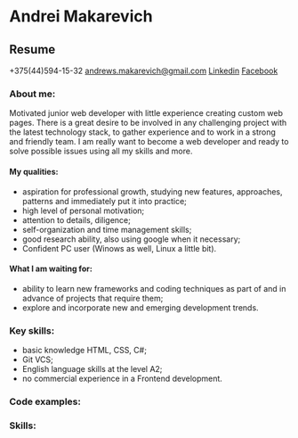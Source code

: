# Andrei Makarevich
## Resume
+375(44)594-15-32
<andrews.makarevich@gmail.com>
[Linkedin](https://www.linkedin.com/in/andrei-makarevich-a70817162) [Facebook](https://www.facebook.com/andrews.makarevich)

### About me:
Motivated junior web developer with little experience creating custom web pages. There is a great desire to be involved in any challenging project with the latest technology stack, to gather experience and to work in a strong and friendly team. I am really want to become a web developer and ready to solve possible issues using all my skills and more.

#### My qualities:
* aspiration for professional growth, studying new features, approaches, patterns and immediately put it into practice;
* high level of personal motivation;
* attention to details, diligence;
* self-organization and time management skills;
* good research ability, also using google when it necessary;
* Confident PC user (Winows as well, Linux a little bit).

#### What I am waiting for:
* ability to learn new frameworks and coding techniques as part of and in advance of projects that require them;
* explore and incorporate new and emerging development trends.

### Key skills:
* basic knowledge HTML, CSS, C#;
* Git VCS;
* English language skills at the level A2;
* no commercial experience in a Frontend development.

### Code examples:
### Skills:
